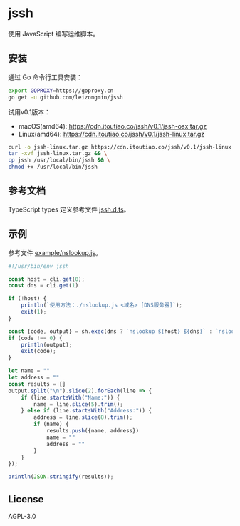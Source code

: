 # jssh
使用 JavaScript 编写运维脚本。

## 安装

通过 Go 命令行工具安装：

```bash
export GOPROXY=https://goproxy.cn
go get -u github.com/leizongmin/jssh
```

试用v0.1版本：

- macOS(amd64): https://cdn.itoutiao.co/jssh/v0.1/jssh-osx.tar.gz
- Linux(amd64): https://cdn.itoutiao.co/jssh/v0.1/jssh-linux.tar.gz

```bash
curl -o jssh-linux.tar.gz https://cdn.itoutiao.co/jssh/v0.1/jssh-linux.tar.gz && \
tar -xvf jssh-linux.tar.gz && \
cp jssh /usr/local/bin/jssh && \
chmod +x /usr/local/bin/jssh
```

## 参考文档

TypeScript types 定义参考文件 [jssh.d.ts](https://github.com/leizongmin/jssh/blob/main/jssh.d.ts)。

## 示例

参考文件 [example/nslookup.js](https://github.com/leizongmin/jssh/blob/main/example/nslookup.js)。

```javascript
#!/usr/bin/env jssh

const host = cli.get(0);
const dns = cli.get(1)

if (!host) {
    println(`使用方法：./nslookup.js <域名> [DNS服务器]`);
    exit(1);
}

const {code, output} = sh.exec(dns ? `nslookup ${host} ${dns}` : `nslookup ${host}`, {}, true);
if (code !== 0) {
    println(output);
    exit(code);
}

let name = ""
let address = ""
const results = []
output.split("\n").slice(2).forEach(line => {
    if (line.startsWith("Name:")) {
        name = line.slice(5).trim();
    } else if (line.startsWith("Address:")) {
        address = line.slice(8).trim();
        if (name) {
            results.push({name, address})
            name = ""
            address = ""
        }
    }
});

println(JSON.stringify(results));
```

## License

AGPL-3.0
